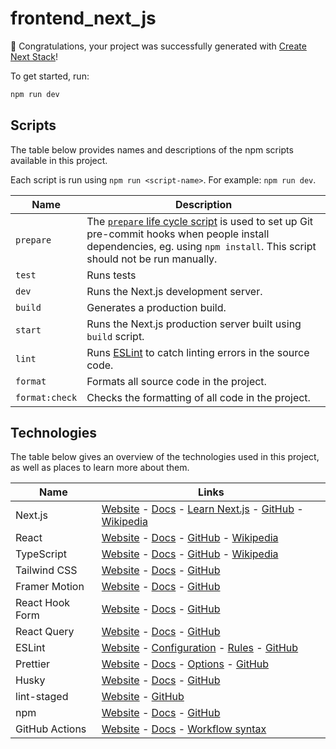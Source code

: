 # frontend_next_js

🎉 Congratulations, your project was successfully generated with [Create Next Stack](https://www.create-next-stack.com/)!

To get started, run:

```bash
npm run dev
```

## Scripts

The table below provides names and descriptions of the npm scripts available in this project.

Each script is run using `npm run <script-name>`. For example: `npm run dev`.

| Name           | Description                                                                                                                                                                                                                                     |
| -------------- | ----------------------------------------------------------------------------------------------------------------------------------------------------------------------------------------------------------------------------------------------- |
| `prepare`      | The [`prepare` life cycle script](https://docs.npmjs.com/cli/v7/using-npm/scripts#life-cycle-scripts) is used to set up Git pre-commit hooks when people install dependencies, eg. using `npm install`. This script should not be run manually. |
| `test`         | Runs tests                                                                                                                                                                                                                                      |
| `dev`          | Runs the Next.js development server.                                                                                                                                                                                                            |
| `build`        | Generates a production build.                                                                                                                                                                                                                   |
| `start`        | Runs the Next.js production server built using `build` script.                                                                                                                                                                                  |
| `lint`         | Runs [ESLint](https://eslint.org/) to catch linting errors in the source code.                                                                                                                                                                  |
| `format`       | Formats all source code in the project.                                                                                                                                                                                                         |
| `format:check` | Checks the formatting of all code in the project.                                                                                                                                                                                               |

## Technologies

The table below gives an overview of the technologies used in this project, as well as places to learn more about them.

| Name            | Links                                                                                                                                                                                                           |
| --------------- | --------------------------------------------------------------------------------------------------------------------------------------------------------------------------------------------------------------- |
| Next.js         | [Website](https://nextjs.org/) - [Docs](https://nextjs.org/docs) - [Learn Next.js](https://nextjs.org/learn) - [GitHub](https://github.com/vercel/next.js) - [Wikipedia](https://en.wikipedia.org/wiki/Next.js) |
| React           | [Website](https://reactjs.org/) - [Docs](https://reactjs.org/docs/getting-started.html) - [GitHub](https://github.com/facebook/react) - [Wikipedia](<https://en.wikipedia.org/wiki/React_(JavaScript_library)>) |
| TypeScript      | [Website](https://www.typescriptlang.org/) - [Docs](https://www.typescriptlang.org/docs/) - [GitHub](https://github.com/microsoft/TypeScript) - [Wikipedia](https://en.wikipedia.org/wiki/TypeScript)           |
| Tailwind CSS    | [Website](https://tailwindcss.com/) - [Docs](https://tailwindcss.com/docs) - [GitHub](https://github.com/tailwindlabs/tailwindcss)                                                                              |
| Framer Motion   | [Website](https://www.framer.com/motion/) - [Docs](https://www.framer.com/docs/) - [GitHub](https://github.com/framer/motion)                                                                                   |
| React Hook Form | [Website](https://react-hook-form.com/) - [Docs](https://react-hook-form.com/get-started) - [GitHub](https://github.com/react-hook-form/react-hook-form)                                                        |
| React Query     | [Website](https://tanstack.com/query/latest) - [Docs](https://tanstack.com/query/latest/docs/react/overview) - [GitHub](https://github.com/tanstack/query)                                                      |
| ESLint          | [Website](https://eslint.org/) - [Configuration](https://eslint.org/docs/user-guide/configuring/) - [Rules](https://eslint.org/docs/rules/) - [GitHub](https://github.com/eslint/eslint)                        |
| Prettier        | [Website](https://prettier.io/) - [Docs](https://prettier.io/docs/en/index.html) - [Options](https://prettier.io/docs/en/options.html) - [GitHub](https://github.com/prettier/prettier)                         |
| Husky           | [Website](https://typicode.github.io/husky/) - [Docs](https://typicode.github.io/husky/) - [GitHub](https://github.com/typicode/husky)                                                                          |
| lint-staged     | [Website](https://github.com/okonet/lint-staged) - [GitHub](https://github.com/okonet/lint-staged)                                                                                                              |
| npm             | [Website](https://www.npmjs.com/) - [Docs](https://docs.npmjs.com/) - [GitHub](https://github.com/npm/cli)                                                                                                      |
| GitHub Actions  | [Website](https://github.com/features/actions) - [Docs](https://docs.github.com/en/actions) - [Workflow syntax](https://docs.github.com/en/actions/reference/workflow-syntax-for-github-actions)                |
